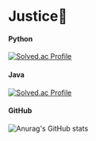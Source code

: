 # Justice🌊
#### Python
[![Solved.ac Profile](http://mazassumnida.wtf/api/v2/generate_badge?boj=justice7)](https://solved.ac/justice7/)
#### Java
[![Solved.ac Profile](http://mazassumnida.wtf/api/v2/generate_badge?boj=justice_va)](https://solved.ac/justice_va/)
</span>
#### GitHub
![Anurag's GitHub stats](https://github-readme-stats.vercel.app/api?username=justice-7&show_icons=true&theme=gruvbox)
